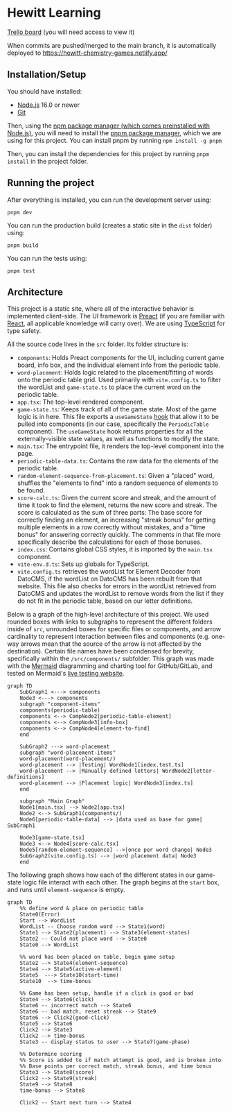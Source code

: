 # Hewitt Learning

[Trello board](https://trello.com/b/cKhbgr5G/soft-eng-project) (you will need access to view it)

When commits are pushed/merged to the main branch, it is automatically deployed to https://hewitt-chemistry-games.netlify.app/

## Installation/Setup

You should have installed:

- [Node.js](https://nodejs.org/en/) 16.0 or newer
- [Git](https://git-scm.com/)

Then, using the [npm package manager (which comes preinstalled with Node.js)](https://www.npmjs.com/package/npm), you will need to install the [pnpm package manager](https://pnpm.io/), which we are using for this project. You can install pnpm by running `npm install -g pnpm`

Then, you can install the dependencies for this project by running `pnpm install` in the project folder.

## Running the project

After everything is installed, you can run the development server using:

```
pnpm dev
```

You can run the production build (creates a static site in the `dist` folder) using:

```
pnpm build
```

You can run the tests using:

```
pnpm test
```

## Architecture

This project is a static site, where all of the interactive behavior is implemented client-side. The UI framework is [Preact](https://preactjs.com/tutorial/) (if you are familiar with [React](https://reactjs.org/), all applicable knowledge will carry over). We are using [TypeScript](https://www.typescriptlang.org/) for type safety.

All the source code lives in the `src` folder. Its folder structure is:

- `components`: Holds Preact components for the UI, including current game board, info box, and the individual element info from the periodic table.
- `word-placement`: Holds logic related to the placement/fitting of words onto the periodic table grid. Used primarily with `vite.config.ts` to filter the wordList and `game-state.ts` to place the current word on the periodic table.
- `app.tsx`: The top-level rendered component.
- `game-state.ts`: Keeps track of all of the game state. Most of the game logic is in here. This file exports a `useGameState` [hook](https://preactjs.com/guide/v10/hooks) that allow it to be pulled into components (in our case, specifically the `PeriodicTable` component). The `useGameState` hook returns properties for all the externally-visible state values, as well as functions to modify the state.
- `main.tsx`: The entrypoint file, it renders the top-level component into the page.
- `periodic-table-data.ts`: Contains the raw data for the elements of the periodic table.
- `random-element-sequence-from-placement.ts`: Given a "placed" word, shuffles the "elements to find" into a random sequence of elements to be found.
- `score-calc.ts`: Given the current score and streak, and the amount of time it took to find the element, returns the new score and streak. The score is calculated as the sum of three parts: The base score for correctly finding an element, an increasing "streak bonus" for getting multiple elements in a row correctly without mistakes, and a "time bonus" for answering correctly quickly. The comments in that file more specifically describe the calculations for each of those bonuses.
- `index.css`: Contains global CSS styles, it is imported by the `main.tsx` component.
- `vite-env.d.ts`: Sets up globals for TypeScript.
- `vite.config.ts` retrieves the wordList for Element Decoder from DatoCMS, if the wordList on DatoCMS has been rebuilt from that website. This file also checks for errors in the wordList retrieved from DatoCMS and updates the wordList to remove words from the list if they do not fit in the periodic table, based on our letter definitions.


Below is a graph of the high-level architecture of this project. We used rounded boxes with links to subgraphs to represent the different folders inside of `src`, unrounded boxes for specific files or components, and arrow cardinality to represent interaction between files and components (e.g. one-way arrows mean that the source of the arrow is not affected by the destination). Certain file names have been condensed for brevity, specifically within the `/src/components/` subfolder. This graph was made with the [Mermaid](https://mermaid.js.org/) diagramming and charting tool for GitHub/GitLab, and tested on Mermaid's [live testing website](https://mermaid.live/).

```mermaid
graph TD
    SubGraph1 <---> components
    Node3 <---> components
    subgraph "component-items"
    components(periodic-table)
    components <--> CompNode2[periodic-table-element]
    components <--> CompNode3[info-box]
    components <--> CompNode4[element-to-find]
    end

    SubGraph2 ---> word-placement
    subgraph "word-placement-items"
    word-placement(word-placement/)
    word-placement --> |Testing| WordNode1[index.test.ts]
    word-placement --> |Manually defined letters| WordNode2[letter-definitions]
    word-placement --> |Placement logic| WordNode3[index.ts]
    end

    subgraph "Main Graph"
    Node1[main.tsx] --> Node2[app.tsx]
    Node2 <--> SubGraph1(components/)
    Node6[periodic-table-data] --> |data used as base for game| SubGraph1 
    
    Node3[game-state.tsx]
    Node3 <--> Node4[score-calc.tsx]
    Node5[random-element-sequence] -->|once per word change| Node3
    SubGraph2(vite.config.ts) --> |word placement data| Node3
    end
```

The following graph shows how each of the different states in our game-state logic file interact with each other. The graph begins at the `start` box, and runs until `element-sequence` is empty.

```mermaid
graph TD
    %% define word & place on periodic table
    State0(Error)
    Start --> WordList
    WordList -- Choose random word --> State1(word) 
    State1 --> State2(placement) --> State3(element-states)
    State2 -- Could not place word --> State0
    State0 --> WordList

    %% word has been placed on table, begin game setup
    State2 --> State4(element-sequence)
    State4 --> State5(active-element)
    State5  ---> State10(start-time)
    State10  --> time-bonus

    %% Game has been setup, handle if a click is good or bad
    State4 --> State6(click)
    State6 -- incorrect match --> State6
    State6 -- bad match, reset streak --> State9
    State6 --> Click2(good-click)
    State5 --> State6
    Click2 --> State3
    Click2 --> time-bonus
    State3 -- display status to user --> State7(game-phase)

    %% Determine scoring
    %% Score is added to if match attempt is good, and is broken into
    %% Base points per correct match, streak bonus, and time bonus
    State3 --> State8(score)
    Click2 --> State9(streak) 
    State9 --> State8 
    time-bonus --> State8

    Click2 -- Start next turn --> State4


```

